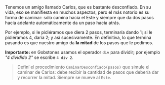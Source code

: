 Tenemos un amigo llamado Carlos, que es bastante desconfiado. En su vida, eso se manifiesta en muchos aspectos, pero el más notorio es su forma de caminar: sólo camina hacia el Este y siempre que da dos pasos hacia adelante automáticamente da un paso hacia atrás.

Por ejemplo, si le pidiéramos que diera 2 pasos, terminaría dando 1; si le pidiéramos 4, daría 2; y así sucesivamente. En definitiva, lo que termina pasando es que nuestro amigo da **la mitad** de los pasos que le pedimos. 

**Importante:** en Gobstones usamos el operador `div` para dividir; por ejemplo _"4 dividido 2"_ se escribe `4 div 2`.

> Definí el procedimiento `CaminarDesconfiado(pasos)` que simule el caminar de Carlos: debe recibir la cantidad de pasos que debería dar y recorrer la mitad. Siempre se mueve al `Este`.